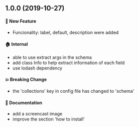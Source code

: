 ## 1.0.0 (2019-10-27)

#### :rocket: New Feature

- Funcionality: label, default, description were added

#### :house: Internal

- able to use extract args in the schema
- add class Info to help extract information of each field
- use lodash dependency

#### :boom: Breaking Change

- the 'collections' key in config file has changed to 'schema'

#### :memo: Documentation

- add a screencast image
- improve the section 'how to install'
